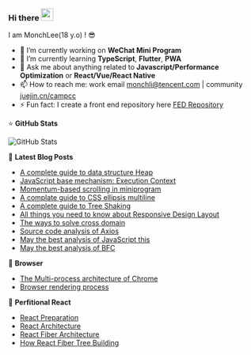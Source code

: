 ### Hi there <a href="https://www.gautamkrishnar.com/"><img src="https://media.giphy.com/media/hvRJCLFzcasrR4ia7z/giphy.gif" width="25"></a>

I am MonchLee(18 y.o) ! 😎

- 🔭 I’m currently working on **WeChat Mini Program**
- 🌱 I’m currently learning **TypeScript**, **Flutter**, **PWA**
- 💬 Ask me about anything related to **Javascript/Performance Optimization** or **React/Vue/React Native**
- 📫 How to reach me: work email <a href="mailto:monchli@tencent.com">monchli@tencent.com</a> | community [juejin.cn/campcc](https://juejin.cn/user/3861140566717214/posts)
- ⚡ Fun fact: I create a front end repository here [FED Repository](https://campcc.github.io/repository/)

⭐ **GitHub Stats**
<!-- GitHub Stats -->
<img alt = "GitHub Stats" src="https://github-readme-stats.vercel.app/api?username=campcc&show_icons=true&hide=issues&icon_color=000000&hide_border=true&title_color=5391FE&text_color=555">

📕 **Latest Blog Posts**
<!-- BLOG-POST-LIST:START -->
- [A complete guide to data structure Heap](https://github.com/campcc/blog/issues/43)
- [JavaScript base mechanism: Execution Context](https://github.com/campcc/blog/issues/38)
- [Momentum-based scrolling in miniprogram](https://github.com/campcc/blog/issues/34)
- [A complate guide to CSS ellipsis multiline](https://github.com/campcc/blog/issues/27)
- [A complete guide to Tree Shaking](https://github.com/campcc/blog/issues/26)
- [All things you need to know about Responsive Design Layout](https://github.com/campcc/blog/issues/24)
- [The ways to solve cross domain](https://github.com/campcc/blog/issues/15)
- [Source code analysis of Axios](https://github.com/campcc/blog/issues/23)
- [May the best analysis of JavaScript this](https://github.com/campcc/blog/issues/19)
- [May the best analysis of BFC](https://github.com/campcc/blog/issues/16)
<!-- BLOG-POST-LIST:END -->

📖 **Browser**
<!-- BLOG-POST-LIST:START -->
- [The Multi-process architecture of Chrome](https://github.com/campcc/blog/issues/36)
- [Browser rendering process](https://github.com/campcc/blog/issues/37)
<!-- BLOG-POST-LIST:END -->

🍔 **Perfitional React**
<!-- REACT POSTS:START -->
- [React Preparation](https://github.com/campcc/blog/issues/44)
- [React Architecture](https://github.com/campcc/blog/issues/45)
- [React Fiber Architecture](https://github.com/campcc/blog/issues/46)
- [How React Fiber Tree Building](https://github.com/campcc/blog/issues/47)
<!-- REACT POSTS:END -->
